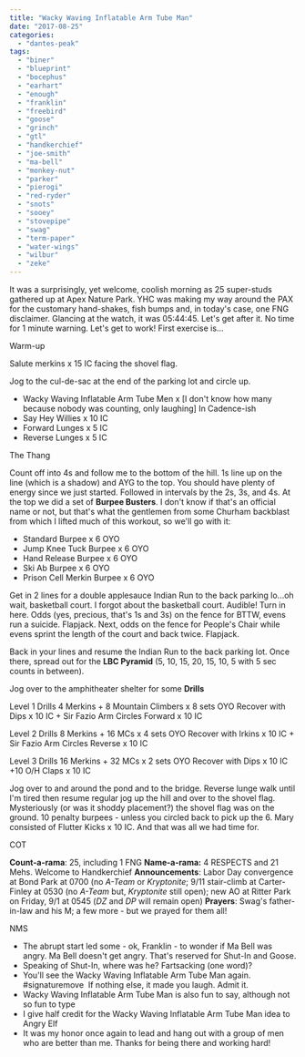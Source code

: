 ```yaml
---
title: "Wacky Waving Inflatable Arm Tube Man"
date: "2017-08-25"
categories: 
  - "dantes-peak"
tags: 
  - "biner"
  - "blueprint"
  - "bocephus"
  - "earhart"
  - "enough"
  - "franklin"
  - "freebird"
  - "goose"
  - "grinch"
  - "gtl"
  - "handkerchief"
  - "joe-smith"
  - "ma-bell"
  - "monkey-nut"
  - "parker"
  - "pierogi"
  - "red-ryder"
  - "snots"
  - "sooey"
  - "stovepipe"
  - "swag"
  - "term-paper"
  - "water-wings"
  - "wilbur"
  - "zeke"
---
```


It was a surprisingly, yet welcome, coolish morning as 25 super-studs gathered up at Apex Nature Park. YHC was making my way around the PAX for the customary hand-shakes, fish bumps and, in today's case, one FNG disclaimer. Glancing at the watch, it was 05:44:45. Let's get after it. No time for 1 minute warning. Let's get to work! First exercise is...

Warm-up

Salute merkins x 15 IC facing the shovel flag.

Jog to the cul-de-sac at the end of the parking lot and circle up.

- Wacky Waving Inflatable Arm Tube Men x \[I don't know how many because nobody was counting, only laughing\] In Cadence-ish
- Say Hey Willies x 10 IC
- Forward Lunges x 5 IC
- Reverse Lunges x 5 IC

The Thang

Count off into 4s and follow me to the bottom of the hill. 1s line up on the line (which is a shadow) and AYG to the top. You should have plenty of energy since we just started. Followed in intervals by the 2s, 3s, and 4s. At the top we did a set of **Burpee Busters**. I don't know if that's an official name or not, but that's what the gentlemen from some Churham backblast from which I lifted much of this workout, so we'll go with it:

- Standard Burpee x 6 OYO
- Jump Knee Tuck Burpee x 6 OYO
- Hand Release Burpee x 6 OYO
- Ski Ab Burpee x 6 OYO
- Prison Cell Merkin Burpee x 6 OYO

Get in 2 lines for a double applesauce Indian Run to the back parking lo...oh wait, basketball court. I forgot about the basketball court. Audible! Turn in here. Odds (yes, precious, that's 1s and 3s) on the fence for BTTW, evens run a suicide. Flapjack. Next, odds on the fence for People's Chair while evens sprint the length of the court and back twice. Flapjack.

Back in your lines and resume the Indian Run to the back parking lot. Once there, spread out for the **LBC Pyramid** (5, 10, 15, 20, 15, 10, 5 with 5 sec counts in between).

Jog over to the amphitheater shelter for some **Drills**

Level 1 Drills 4 Merkins + 8 Mountain Climbers x 8 sets OYO Recover with Dips x 10 IC + Sir Fazio Arm Circles Forward x 10 IC

Level 2 Drills 8 Merkins + 16 MCs x 4 sets OYO Recover with Irkins x 10 IC + Sir Fazio Arm Circles Reverse x 10 IC

Level 3 Drills 16 Merkins + 32 MCs x 2 sets OYO Recover with Dips x 10 IC +10 O/H Claps x 10 IC

Jog over to and around the pond and to the bridge. Reverse lunge walk until I'm tired then resume regular jog up the hill and over to the shovel flag. Mysteriously (or was it shoddy placement?) the shovel flag was on the ground. 10 penalty burpees - unless you circled back to pick up the 6. Mary consisted of Flutter Kicks x 10 IC. And that was all we had time for.

COT

**Count-a-rama**: 25, including 1 FNG **Name-a-rama:** 4 RESPECTS and 21 Mehs. Welcome to Handkerchief **Announcements**: Labor Day convergence at Bond Park at 0700 (no _A-Team_ or _Kryptonite_; 9/11 stair-climb at Carter-Finley at 0530 (no _A-Team_ but, _Kryptonite_ still open); new AO at Ritter Park on Friday, 9/1 at 0545 (_DZ_ and _DP_ will remain open) **Prayers**: Swag's father-in-law and his M; a few more - but we prayed for them all!

NMS

- The abrupt start led some - ok, Franklin - to wonder if Ma Bell was angry. Ma Bell doesn't get angry. That's reserved for Shut-In and Goose.
- Speaking of Shut-In, where was he? Fartsacking (one word)?
- You'll see the Wacky Waving Inflatable Arm Tube Man again. #signaturemove  If nothing else, it made you laugh. Admit it.
- Wacky Waving Inflatable Arm Tube Man is also fun to say, although not so fun to type
- I give half credit for the Wacky Waving Inflatable Arm Tube Man idea to Angry Elf
- It was my honor once again to lead and hang out with a group of men who are better than me. Thanks for being there and working hard!
